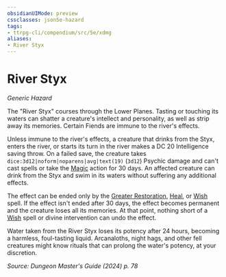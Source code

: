 ```yaml
---
obsidianUIMode: preview
cssclasses: json5e-hazard
tags:
- ttrpg-cli/compendium/src/5e/xdmg
aliases:
- River Styx
---
```

# River Styx
*Generic Hazard*  

The "River Styx" courses through the Lower Planes. Tasting or touching its waters can shatter a creature's intellect and personality, as well as strip away its memories. Certain Fiends are immune to the river's effects.

Unless immune to the river's effects, a creature that drinks from the Styx, enters the river, or starts its turn in the river makes a DC 20 Intelligence saving throw. On a failed save, the creature takes `dice:3d12|noform|noparens|avg|text(19)` (`3d12`) Psychic damage and can't cast spells or take the [Magic](Інструменти%20ДМ/CLI/rules/actions.md#Magic) action for 30 days. An affected creature can drink from the Styx and swim in its waters without suffering any additional effects.

The effect can be ended only by the [Greater Restoration](Інструменти%20ДМ/CLI/spells/greater-restoration-xphb.md), [Heal](Інструменти%20ДМ/CLI/spells/heal-xphb.md), or [Wish](Інструменти%20ДМ/CLI/spells/wish-xphb.md) spell. If the effect isn't ended after 30 days, the effect becomes permanent and the creature loses all its memories. At that point, nothing short of a [Wish](Інструменти%20ДМ/CLI/spells/wish-xphb.md) spell or divine intervention can undo the effect.

Water taken from the River Styx loses its potency after 24 hours, becoming a harmless, foul-tasting liquid. Arcanaloths, night hags, and other fell creatures might know rituals that can prolong the water's potency, at your discretion.

*Source: Dungeon Master's Guide (2024) p. 78*